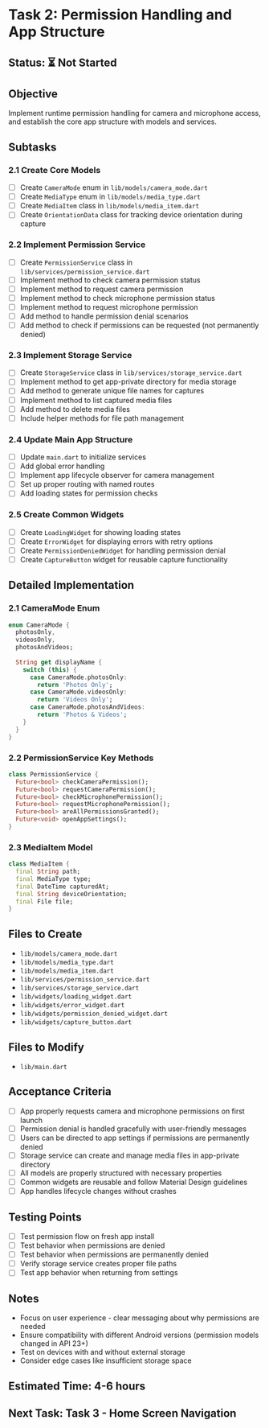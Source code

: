 # Task 2: Permission Handling and App Structure

## Status: ⏳ Not Started

## Objective
Implement runtime permission handling for camera and microphone access, and establish the core app structure with models and services.

## Subtasks

### 2.1 Create Core Models
- [ ] Create `CameraMode` enum in `lib/models/camera_mode.dart`
- [ ] Create `MediaType` enum in `lib/models/media_type.dart`
- [ ] Create `MediaItem` class in `lib/models/media_item.dart`
- [ ] Create `OrientationData` class for tracking device orientation during capture

### 2.2 Implement Permission Service
- [ ] Create `PermissionService` class in `lib/services/permission_service.dart`
- [ ] Implement method to check camera permission status
- [ ] Implement method to request camera permission
- [ ] Implement method to check microphone permission status
- [ ] Implement method to request microphone permission
- [ ] Add method to handle permission denial scenarios
- [ ] Add method to check if permissions can be requested (not permanently denied)

### 2.3 Implement Storage Service
- [ ] Create `StorageService` class in `lib/services/storage_service.dart`
- [ ] Implement method to get app-private directory for media storage
- [ ] Add method to generate unique file names for captures
- [ ] Implement method to list captured media files
- [ ] Add method to delete media files
- [ ] Include helper methods for file path management

### 2.4 Update Main App Structure
- [ ] Update `main.dart` to initialize services
- [ ] Add global error handling
- [ ] Implement app lifecycle observer for camera management
- [ ] Set up proper routing with named routes
- [ ] Add loading states for permission checks

### 2.5 Create Common Widgets
- [ ] Create `LoadingWidget` for showing loading states
- [ ] Create `ErrorWidget` for displaying errors with retry options
- [ ] Create `PermissionDeniedWidget` for handling permission denial
- [ ] Create `CaptureButton` widget for reusable capture functionality

## Detailed Implementation

### 2.1 CameraMode Enum
```dart
enum CameraMode {
  photosOnly,
  videosOnly,
  photosAndVideos;
  
  String get displayName {
    switch (this) {
      case CameraMode.photosOnly:
        return 'Photos Only';
      case CameraMode.videosOnly:
        return 'Videos Only';
      case CameraMode.photosAndVideos:
        return 'Photos & Videos';
    }
  }
}
```

### 2.2 PermissionService Key Methods
```dart
class PermissionService {
  Future<bool> checkCameraPermission();
  Future<bool> requestCameraPermission();
  Future<bool> checkMicrophonePermission();
  Future<bool> requestMicrophonePermission();
  Future<bool> areAllPermissionsGranted();
  Future<void> openAppSettings();
}
```

### 2.3 MediaItem Model
```dart
class MediaItem {
  final String path;
  final MediaType type;
  final DateTime capturedAt;
  final String deviceOrientation;
  final File file;
}
```

## Files to Create
- `lib/models/camera_mode.dart`
- `lib/models/media_type.dart`
- `lib/models/media_item.dart`
- `lib/services/permission_service.dart`
- `lib/services/storage_service.dart`
- `lib/widgets/loading_widget.dart`
- `lib/widgets/error_widget.dart`
- `lib/widgets/permission_denied_widget.dart`
- `lib/widgets/capture_button.dart`

## Files to Modify
- `lib/main.dart`

## Acceptance Criteria
- [ ] App properly requests camera and microphone permissions on first launch
- [ ] Permission denial is handled gracefully with user-friendly messages
- [ ] Users can be directed to app settings if permissions are permanently denied
- [ ] Storage service can create and manage media files in app-private directory
- [ ] All models are properly structured with necessary properties
- [ ] Common widgets are reusable and follow Material Design guidelines
- [ ] App handles lifecycle changes without crashes

## Testing Points
- [ ] Test permission flow on fresh app install
- [ ] Test behavior when permissions are denied
- [ ] Test behavior when permissions are permanently denied
- [ ] Verify storage service creates proper file paths
- [ ] Test app behavior when returning from settings

## Notes
- Focus on user experience - clear messaging about why permissions are needed
- Ensure compatibility with different Android versions (permission models changed in API 23+)
- Test on devices with and without external storage
- Consider edge cases like insufficient storage space

## Estimated Time: 4-6 hours

## Next Task: Task 3 - Home Screen Navigation 